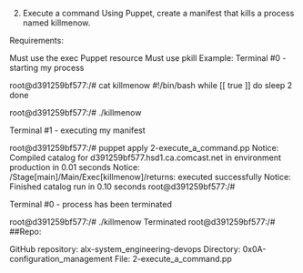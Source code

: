 2. Execute a command
Using Puppet, create a manifest that kills a process named killmenow.

Requirements:

Must use the exec Puppet resource
Must use pkill Example:
Terminal #0 - starting my process

root@d391259bf577:/# cat killmenow #!/bin/bash while [[ true ]] do sleep 2 done

root@d391259bf577:/# ./killmenow

Terminal #1 - executing my manifest

root@d391259bf577:/# puppet apply 2-execute_a_command.pp Notice: Compiled catalog for d391259bf577.hsd1.ca.comcast.net in environment production in 0.01 seconds Notice: /Stage[main]/Main/Exec[killmenow]/returns: executed successfully Notice: Finished catalog run in 0.10 seconds root@d391259bf577:/#

Terminal #0 - process has been terminated

root@d391259bf577:/# ./killmenow Terminated root@d391259bf577:/# ##Repo:

GitHub repository: alx-system_engineering-devops
Directory: 0x0A-configuration_management
File: 2-execute_a_command.pp

